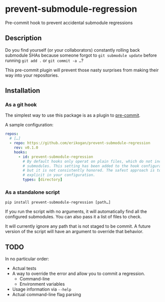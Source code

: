 # prevent-submodule-regression

Pre-commit hook to prevent accidental submodule regressions

## Description

Do you find yourself (or your collaborators) constantly rolling back submodule
SHAs because someone forgot to `git submodule update` before running `git add
.` or `git commit -a …`?

This pre-commit plugin will prevent those nasty surprises from making their
way into your repositories.

## Installation

### As a git hook

The simplest way to use this package is as a plugin to [pre-commit](https://pre-commit.com/).

A sample configuration:

```yaml
repos:
  # […]
  - repo: https://github.com/erikogan/prevent-submodule-regression
    rev: v0.1.0
    hooks:
      - id: prevent-submodule-regression
        # By default hooks only operat on plain files, which do not include
        # submodules. This setting has been added to the hook configuration,
        # but it is not consistently honored. The safest approach is to be
        # explicit in your configuration.
        types: [directory]
```

### As a standalone script

```
pip install prevent-submodule-regression [path…]
```

If you run the script with no arguments, it will automatically find all the
configured submodules. You can also pass it a list of files to check.

It will currently ignore any path that is not staged to be commit. A future
version of the script will have an argument to override that behavior.

## TODO

In no particular order:

* Actual tests
* A way to override the error and allow you to commit a regression.
  * Command-line
  * Environment variables
* Usage information via `--help`
* Actual command-line flag parsing
